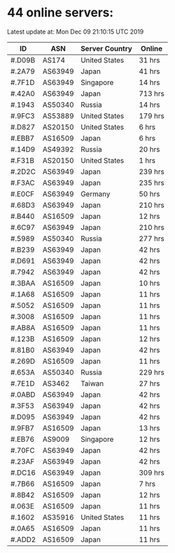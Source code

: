# 44 online servers:

Latest update at: Mon Dec 09 21:10:15 UTC 2019

| ID | ASN | Server Country | Online |
| -- | --- | -------------- | ------ |
| #.D09B | AS174 | United States | 31 hrs |
| #.2A79 | AS63949 | Japan | 41 hrs |
| #.7F1D | AS63949 | Singapore | 14 hrs |
| #.42A0 | AS63949 | Japan | 713 hrs |
| #.1943 | AS50340 | Russia | 14 hrs |
| #.9FC3 | AS53889 | United States | 179 hrs |
| #.D827 | AS20150 | United States | 6 hrs |
| #.EBB7 | AS16509 | Japan | 6 hrs |
| #.14D9 | AS49392 | Russia | 20 hrs |
| #.F31B | AS20150 | United States | 1 hrs |
| #.2D2C | AS63949 | Japan | 239 hrs |
| #.F3AC | AS63949 | Japan | 235 hrs |
| #.E0CF | AS63949 | Germany | 50 hrs |
| #.68D3 | AS63949 | Japan | 210 hrs |
| #.B440 | AS16509 | Japan | 12 hrs |
| #.6C97 | AS63949 | Japan | 210 hrs |
| #.5989 | AS50340 | Russia | 277 hrs |
| #.B239 | AS63949 | Japan | 42 hrs |
| #.D691 | AS63949 | Japan | 42 hrs |
| #.7942 | AS63949 | Japan | 42 hrs |
| #.3BAA | AS16509 | Japan | 10 hrs |
| #.1A68 | AS16509 | Japan | 11 hrs |
| #.5052 | AS16509 | Japan | 11 hrs |
| #.3008 | AS16509 | Japan | 11 hrs |
| #.AB8A | AS16509 | Japan | 11 hrs |
| #.123B | AS16509 | Japan | 12 hrs |
| #.81B0 | AS63949 | Japan | 42 hrs |
| #.269D | AS16509 | Japan | 11 hrs |
| #.653A | AS50340 | Russia | 229 hrs |
| #.7E1D | AS3462 | Taiwan | 27 hrs |
| #.0ABD | AS63949 | Japan | 42 hrs |
| #.3F53 | AS63949 | Japan | 42 hrs |
| #.D095 | AS63949 | Japan | 42 hrs |
| #.9FB7 | AS16509 | Japan | 13 hrs |
| #.EB76 | AS9009 | Singapore | 12 hrs |
| #.70FC | AS63949 | Japan | 42 hrs |
| #.23AF | AS63949 | Japan | 42 hrs |
| #.DC16 | AS63949 | Japan | 309 hrs |
| #.7B66 | AS16509 | Japan | 7 hrs |
| #.8B42 | AS16509 | Japan | 12 hrs |
| #.063E | AS16509 | Japan | 11 hrs |
| #.1602 | AS35916 | United States | 11 hrs |
| #.0A65 | AS16509 | Japan | 11 hrs |
| #.ADD2 | AS16509 | Japan | 11 hrs |

